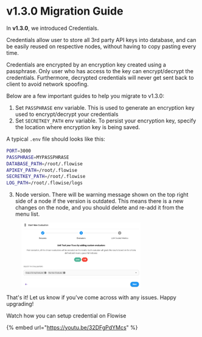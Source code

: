 # v1.3.0 Migration Guide

In **v1.3.0**, we introduced Credentials.

Credentials allow user to store all 3rd party API keys into database, and can be easily reused on respective nodes, without having to copy pasting every time.

Credentials are encrypted by an encryption key created using a passphrase. Only user who has access to the key can encrypt/decrypt the credentials. Furthermore, decrypted credentials will never get sent back to client to avoid network spoofing.

Below are a few important guides to help you migrate to v1.3.0:

1. Set `PASSPHRASE` env variable. This is used to generate an encryption key used to encrypt/decrypt your credentials
2. Set `SECRETKEY_PATH` env variable. To persist your encryption key, specify the location where encryption key is being saved.

A typical `.env` file should looks like this:

```sh
PORT=3000
PASSPHRASE=MYPASSPHRASE
DATABASE_PATH=/root/.flowise
APIKEY_PATH=/root/.flowise
SECRETKEY_PATH=/root/.flowise
LOG_PATH=/root/.flowise/logs
```

3. Node version. There will be warning message shown on the top right side of a node if the version is outdated. This means there is a new changes on the node, and you should delete and re-add it from the menu list.

<figure><img src="../.gitbook/assets/image (11).png" alt="" width="312"><figcaption></figcaption></figure>

That's it! Let us know if you've come across with any issues. Happy upgrading!

Watch how you can setup credential on Flowise

{% embed url="https://youtu.be/32DFgPdYMcs" %}
